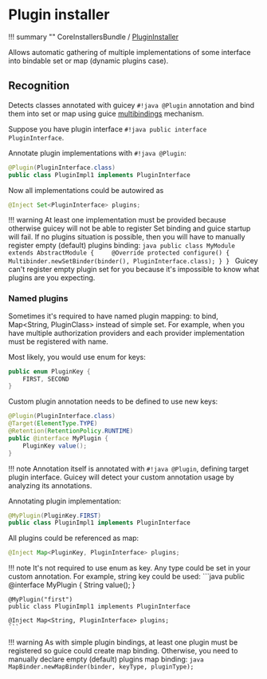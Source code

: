 # Plugin installer

!!! summary ""
    CoreInstallersBundle / [PluginInstaller](https://github.com/xvik/dropwizard-guicey/tree/dw-3/src/main/java/ru/vyarus/dropwizard/guice/module/installer/feature/plugin/PluginInstaller.java)

Allows automatic gathering of multiple implementations of some interface into bindable set or map (dynamic plugins case).  

## Recognition

Detects classes annotated with guicey `#!java @Plugin` annotation and bind them into set or map using guice 
[multibindings](https://github.com/google/guice/wiki/Multibindings) mechanism.

Suppose you have plugin interface `#!java public interface PluginInterface`.

Annotate plugin implementations with `#!java @Plugin`:

```java
@Plugin(PluginInterface.class)
public class PluginImpl1 implements PluginInterface
```

Now all implementations could be autowired as

```java
@Inject Set<PluginInterface> plugins;
```

!!! warning
    At least one implementation must be provided because otherwise guicey will not be able to register
    Set<PluginInterface> binding and guice startup will fail.
    If no plugins situation is possible, then you will have to manually register empty (default)
    plugins binding: 
    ```java
    public class MyModule extends AbstractModule {    
        @Override
        protected configure() {
            Multibinder.newSetBinder(binder(), PluginInterface.class);
        }
    }
    ```
    Guicey can't register empty plugin set for you because it's impossible to know what plugins are you expecting.

### Named plugins

Sometimes it's required to have named plugin mapping: to bind, Map<String, PluginClass> instead of simple set.
For example, when you have multiple authorization providers and each provider implementation must be registered with name.

Most likely, you would use enum for keys:

```java
public enum PluginKey {
    FIRST, SECOND
}
```

Custom plugin annotation needs to be defined to use new keys:

```java
@Plugin(PluginInterface.class)
@Target(ElementType.TYPE)
@Retention(RetentionPolicy.RUNTIME)
public @interface MyPlugin {
    PluginKey value();
}
```

!!! note
    Annotation itself is annotated with `#!java @Plugin`, defining target plugin interface.
    Guicey will detect your custom annotation usage by analyzing its annotations. 

Annotating plugin implementation:

```java
@MyPlugin(PluginKey.FIRST)
public class PluginImpl1 implements PluginInterface
```

All plugins could be referenced as map:

```java
@Inject Map<PluginKey, PluginInterface> plugins;
```

!!! note
    It's not required to use enum as key. Any type could be set in your custom annotation. 
    For example, string key could be used: 
    ```java
    public @interface MyPlugin {
        String value();
    }
    
    @MyPlugin("first")
    public class PluginImpl1 implements PluginInterface
    
    @Inject Map<String, PluginInterface> plugins;
    ```

!!! warning
    As with simple plugin bindings, at least one plugin must be registered so guice could create map binding.
    Otherwise, you need to manually declare empty (default) plugins map binding:
    ```java
    MapBinder.newMapBinder(binder, keyType, pluginType);
    ```
